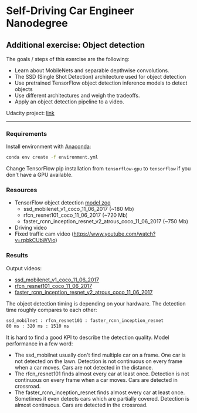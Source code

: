# Self-Driving Car Engineer Nanodegree


## Additional exercise: **Object detection** 

The goals / steps of this exercise are the following:
* Learn about MobileNets and separable depthwise convolutions.
* The SSD (Single Shot Detection) architecture used for object detection
* Use pretrained TensorFlow object detection inference models to detect objects
* Use different architectures and weigh the tradeoffs.
* Apply an object detection pipeline to a video.

Udacity project: [link](https://github.com/udacity/CarND-Object-Detection-Lab)

---

### Requirements

Install environment with [Anaconda](https://www.continuum.io/downloads):

```sh
conda env create -f environment.yml
```

Change TensorFlow pip installation from `tensorflow-gpu` to `tensorflow` if you don't have a GPU available.

### Resources

* TensorFlow object detection [model zoo](https://github.com/tensorflow/models/blob/master/research/object_detection/g3doc/detection_model_zoo.md)
  * ssd_mobilenet_v1_coco_11_06_2017 (~180 Mb)
  * rfcn_resnet101_coco_11_06_2017 (~720 Mb)
  * faster_rcnn_inception_resnet_v2_atrous_coco_11_06_2017 (~750 Mb)
* Driving video
* Fixed traffic cam video (https://www.youtube.com/watch?v=rpbkCUbWVio)

### Results

Output videos:
* [ssd_mobilenet_v1_coco_11_06_2017](model1.mp4)
* [rfcn_resnet101_coco_11_06_2017](model2.m4)
* [faster_rcnn_inception_resnet_v2_atrous_coco_11_06_2017](model3.mp4)

The object detection timing is depending on your hardware. The detection time roughly compares to each other:
```sh
ssd_mobilnet : rfcn_resnet101 : faster_rcnn_inception_resnet
80 ms : 320 ms : 1510 ms
```

It is hard to find a good KPI to describe the detection quality. Model performance in a few word:
* The ssd_mobilnet usually don't find multiple car on a frame. One car is not detected on the lawn. Detection is not continuous on every frame when a car moves. Cars are not detected in the distance.
* The rfcn_resnet101 finds almost every car at least once. Detection is not continuous on every frame when a car moves. Cars are detected in 
crossroad.
* The faster_rcnn_inception_resnet finds almost every car at least once. Sometimes it even detects cars which are partially covered. Detection is almost continuous. Cars are detected in the crossroad.
